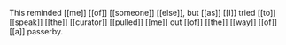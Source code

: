 This reminded [[me]] [[of]] [[someone]] [[else]], but [[as]] [[I]] tried [[to]] [[speak]] [[the]] [[curator]] [[pulled]] [[me]] out [[of]] [[the]] [[way]] [[of]] [[a]] passerby. 